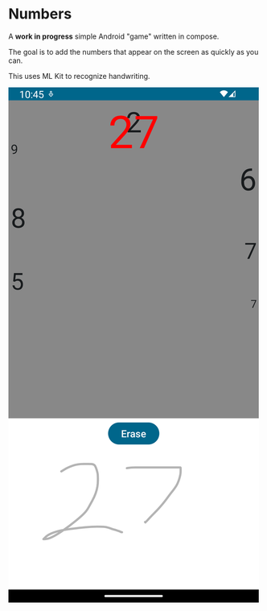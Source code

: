 # Numbers
 A **work in progress** simple Android "game" written in compose.
 
The goal is to add the numbers that appear on the screen as quickly as you can.

This uses ML Kit to recognize handwriting.

![Gameplay](screenshots/screenshot_1.png)
